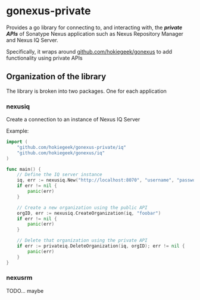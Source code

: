 # gonexus-private

Provides a go library for connecting to, and interacting with, the ***private APIs*** of Sonatype Nexus application such as Nexus Repository Manager and Nexus IQ Server.

Specifically, it wraps around [github.com/hokiegeek/gonexus](//github.com/hokiegeek/gonexus) to add functionality using private APIs

## Organization of the library
The library is broken into two packages. One for each application

### nexusiq

Create a connection to an instance of Nexus IQ Server

Example:
```go
import (
	"github.com/hokiegeek/gonexus-private/iq"
	"github.com/hokiegeek/gonexus/iq"
)

func main() {
	// Define the IQ server instance
	iq, err := nexusiq.New("http://localhost:8070", "username", "password")
	if err != nil {
		panic(err)
	}

	// Create a new organization using the public API
	orgID, err := nexusiq.CreateOrganization(iq, "foobar")
	if err != nil {
		panic(err)
	}

	// Delete that organization using the private API
	if err := privateiq.DeleteOrganization(iq, orgID); err != nil {
		panic(err)
	}
}
```

### nexusrm

TODO... maybe
